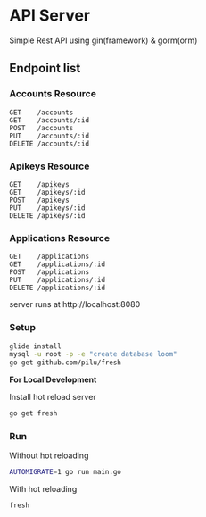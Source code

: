 # API Server

Simple Rest API using gin(framework) & gorm(orm)

## Endpoint list

### Accounts Resource

```
GET    /accounts
GET    /accounts/:id
POST   /accounts
PUT    /accounts/:id
DELETE /accounts/:id
```

### Apikeys Resource

```
GET    /apikeys
GET    /apikeys/:id
POST   /apikeys
PUT    /apikeys/:id
DELETE /apikeys/:id
```

### Applications Resource

```
GET    /applications
GET    /applications/:id
POST   /applications
PUT    /applications/:id
DELETE /applications/:id
```

server runs at http://localhost:8080



### Setup
```bash
glide install
mysql -u root -p -e "create database loom"
go get github.com/pilu/fresh
```

__For Local Development__

Install hot reload server
```bash
go get fresh
```

### Run

Without hot reloading
```bash
AUTOMIGRATE=1 go run main.go
```

With hot reloading
```bash
fresh
```

